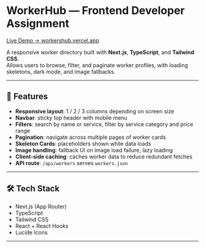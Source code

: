 # WorkerHub — Frontend Developer Assignment

[Live Demo → workershub.vercel.app](https://workershub.vercel.app/)

A responsive worker directory built with **Next.js**, **TypeScript**, and **Tailwind CSS**.  
Allows users to browse, filter, and paginate worker profiles, with loading skeletons, dark mode, and image fallbacks.

---

## 🚀 Features

- **Responsive layout**: 1 / 2 / 3 columns depending on screen size  
- **Navbar**: sticky top header with mobile menu  
- **Filters**: search by name or service, filter by service category and price range  
- **Pagination**: navigate across multiple pages of worker cards  
- **Skeleton Cards**: placeholders shown while data loads  
- **Image handling**: fallback UI on image load failure, lazy loading  
- **Client-side caching**: caches worker data to reduce redundant fetches  
- **API route**: `/api/workers` serves `workers.json`  

---

## 🛠 Tech Stack

- Next.js (App Router)  
- TypeScript  
- Tailwind CSS  
- React + React Hooks  
- Lucide Icons  

---


